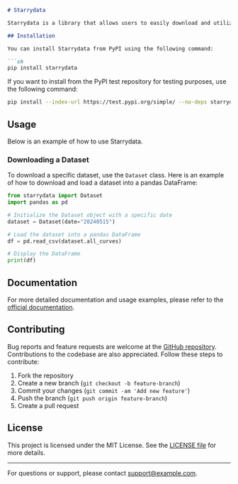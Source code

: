 ```markdown
# Starrydata

Starrydata is a library that allows users to easily download and utilize datasets related to inorganic materials. This library enables efficient data retrieval for research and projects.

## Installation

You can install Starrydata from PyPI using the following command:

```sh
pip install starrydata
```

If you want to install from the PyPI test repository for testing purposes, use the following command:

```sh
pip install --index-url https://test.pypi.org/simple/ --no-deps starrydata
```

## Usage

Below is an example of how to use Starrydata.

### Downloading a Dataset

To download a specific dataset, use the `Dataset` class. Here is an example of how to download and load a dataset into a pandas DataFrame:

```python
from starrydata import Dataset
import pandas as pd

# Initialize the Dataset object with a specific date
dataset = Dataset(date="20240515")

# Load the dataset into a pandas DataFrame
df = pd.read_csv(dataset.all_curves)

# Display the DataFrame
print(df)
```

## Documentation

For more detailed documentation and usage examples, please refer to the [official documentation](https://pypi.org/project/starrydata/).

## Contributing

Bug reports and feature requests are welcome at the [GitHub repository](https://github.com/starrydata/starrydata-python-library/). Contributions to the codebase are also appreciated. Follow these steps to contribute:

1. Fork the repository
2. Create a new branch (`git checkout -b feature-branch`)
3. Commit your changes (`git commit -am 'Add new feature'`)
4. Push the branch (`git push origin feature-branch`)
5. Create a pull request

## License

This project is licensed under the MIT License. See the [LICENSE file](LICENSE) for more details.

---

For questions or support, please contact [support@example.com](mailto:support@example.com).
